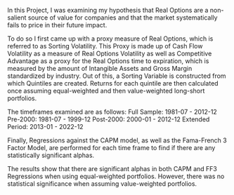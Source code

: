 In this Project, I was examining my hypothesis that Real Options are a non-salient source of value for companies and that the market systematically fails to price in their future impact. 

To do so I first came up with a proxy measure of Real Options, which is referred to as Sorting Volatility. This Proxy is made up of Cash Flow Volatility as a measure of Real Options Volatility as well as Competitive Advantage as a proxy for the Real Options time to expiration, which is measured by the amount of Intangible Assets and Gross Margin standardized by industry. Out of this, a Sorting Variable is constructed from which Quintiles are created. Returns for each quintile are then calculated once assuming equal-weighted and then value-weighted long-short portfolios. 

The timeframes examined are as follows:
Full Sample: 1981-07 - 2012-12
Pre-2000: 1981-07 - 1999-12
Post-2000: 2000-01 - 2012-12
Extended Period: 2013-01 - 2022-12

Finally, Regressions against the CAPM model, as well as the Fama-French 3 Factor Model, are performed for each time frame to find if there are any statistically significant alphas. 

The results show that there are significant alphas in both CAPM and FF3 Regressions when using equal-weighted portfolios. However, there was no statistical significance when assuming value-weighted portfolios.
